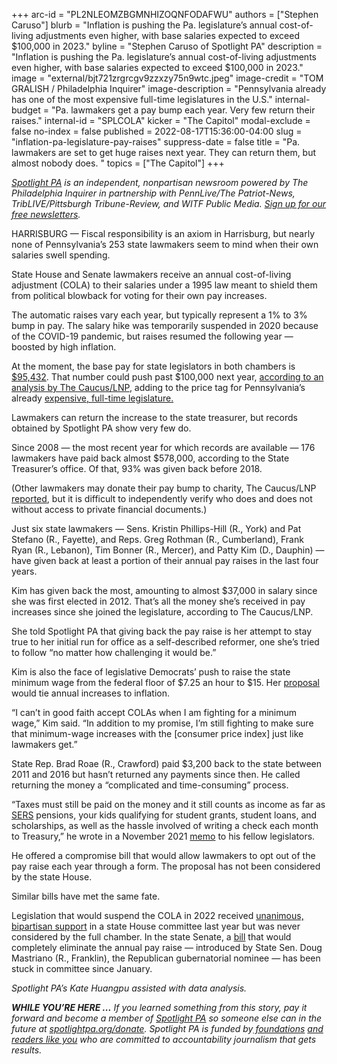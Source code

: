 +++
arc-id = "PL2NLEOMZBGMNHIZOQNFODAFWU"
authors = ["Stephen Caruso"]
blurb = "Inflation is pushing the Pa. legislature’s annual cost-of-living adjustments even higher, with base salaries expected to exceed $100,000 in 2023."
byline = "Stephen Caruso of Spotlight PA"
description = "Inflation is pushing the Pa. legislature’s annual cost-of-living adjustments even higher, with base salaries expected to exceed $100,000 in 2023."
image = "external/bjt721zrgrcgv9zzxzy75n9wtc.jpeg"
image-credit = "TOM GRALISH / Philadelphia Inquirer"
image-description = "Pennsylvania already has one of the most expensive full-time legislatures in the U.S."
internal-budget = "Pa. lawmakers get a pay bump each year. Very few return their raises."
internal-id = "SPLCOLA"
kicker = "The Capitol"
modal-exclude = false
no-index = false
published = 2022-08-17T15:36:00-04:00
slug = "inflation-pa-legislature-pay-raises"
suppress-date = false
title = "Pa. lawmakers are set to get huge raises next year. They can return them, but almost nobody does. "
topics = ["The Capitol"]
+++

<a href="https://www.spotlightpa.org/"><i>Spotlight PA</i></a><i> is an independent, nonpartisan newsroom powered by The Philadelphia Inquirer in partnership with PennLive/The Patriot-News, TribLIVE/Pittsburgh Tribune-Review, and WITF Public Media. </i><a href="https://www.spotlightpa.org/newsletters"><i>Sign up for our free newsletters</i></a><i>.</i>

HARRISBURG — Fiscal responsibility is an axiom in Harrisburg, but nearly none of Pennsylvania’s 253 state lawmakers seem to mind when their own salaries swell spending.

State House and Senate lawmakers receive an annual cost-of-living adjustment (COLA) to their salaries under a 1995 law meant to shield them from political blowback for voting for their own pay increases.

The automatic raises vary each year, but typically represent a 1% to 3% bump in pay. The salary hike was temporarily suspended in 2020 because of the COVID-19 pandemic, but raises resumed the following year — boosted by high inflation.

<script src="https://www.spotlightpa.org/embed.js" async></script><div data-spl-embed-version="1" data-spl-src="https://www.spotlightpa.org/embeds/newsletter/"></div>

At the moment, the base pay for state legislators in both chambers is <a href="https://www.pennlive.com/news/2021/11/pa-lawmakers-salaries-to-rise-by-nearly-5000-making-it-the-largest-increase-in-quarter-of-a-century.html">$95,432</a>. That number could push past $100,000 next year, <a href="https://lancasteronline.com/news/politics/pa-lawmakers-are-in-line-for-their-largest-automatic-pay-raise-ever/article_a32f56ee-1d63-11ed-9adf-c3711a78bd2a.html">according to an analysis by The Caucus/LNP</a>, adding to the price tag for Pennsylvania’s already <a href="https://www.spotlightpa.org/series/the-hidden-tab/">expensive, full-time legislature.</a>

Lawmakers can return the increase to the state treasurer, but records obtained by Spotlight PA show very few do.

Since 2008 — the most recent year for which records are available — 176 lawmakers have paid back almost $578,000, according to the State Treasurer’s office. Of that, 93% was given back before 2018.

(Other lawmakers may donate their pay bump to charity, The Caucus/LNP <a href="https://lancasteronline.com/news/politics/not-all-lawmakers-pocket-raises/article_d37dfb38-1d64-11ed-b541-2fdaa26e0031.html">reported</a>, but it is difficult to independently verify who does and does not without access to private financial documents.)

<div class="flourish-embed flourish-table" data-src="visualisation/10939098"><script src="https://public.flourish.studio/resources/embed.js"></script></div>

Just six state lawmakers — Sens.  Kristin Phillips-Hill (R., York) and Pat Stefano (R., Fayette), and Reps. Greg Rothman (R., Cumberland), Frank Ryan (R., Lebanon), Tim Bonner (R., Mercer), and Patty Kim (D., Dauphin) — have given back at least a portion of their annual pay raises in the last four years.

Kim has given back the most, amounting to almost $37,000 in salary since she was first elected in 2012. That’s all the money she’s received in pay increases since she joined the legislature, according to The Caucus/LNP.

She told Spotlight PA that giving back the pay raise is her attempt to stay true to her initial run for office as a self-described reformer, one she’s tried to follow “no matter how challenging it would be.”

Kim is also the face of legislative Democrats’ push to raise the state minimum wage from the federal floor of $7.25 an hour to $15. Her <a href="https://www.legis.state.pa.us/CFDOCS/Legis/PN/Public/btCheck.cfm?txtType=PDF&sessYr=2021&sessInd=0&billBody=H&billTyp=B&billNbr=0345&pn=1194">proposal</a> would tie annual increases to inflation.

<div class="flourish-embed flourish-table" data-src="visualisation/10939133"><script src="https://public.flourish.studio/resources/embed.js"></script></div>

“I can’t in good faith accept COLAs when I am fighting for a minimum wage,” Kim said. “In addition to my promise, I’m still fighting to make sure that minimum-wage increases with the [consumer price index] just like lawmakers get.”

State Rep. Brad Roae (R., Crawford) paid $3,200 back to the state between 2011 and 2016 but hasn’t returned any payments since then. He called returning the money a “complicated and time-consuming” process.

“Taxes must still be paid on the money and it still counts as income as far as <a href="https://sers.pa.gov/">SERS</a> pensions, your kids qualifying for student grants, student loans, and scholarships, as well as the hassle involved of writing a check each month to Treasury,” he wrote in a November 2021 <a href="https://www.legis.state.pa.us//cfdocs/Legis/CSM/showMemoPublic.cfm?chamber=H&SPick=20210&cosponId=36567">memo</a> to his fellow legislators.

He offered a compromise bill that would allow lawmakers to opt out of the pay raise each year through a form. The proposal has not been considered by the state House.

<script src="https://www.spotlightpa.org/embed.js" async></script><div data-spl-embed-version="1" data-spl-src="https://www.spotlightpa.org/embeds/donate/?teaser_text=%3Cb%3ESupport%20Spotlight%20PA's%20vital%20journalism%20and%20your%20gift%20will%20be%20matched%20dollar-for-dollar.%3C%2Fb%3E%20%20&eyebrow_text=2022%20WEEK%20OF%20GIVING&cta_text=ALL%20DONATIONS%20DOUBLED"></div>

Similar bills have met the same fate.

Legislation that would suspend the COLA in 2022 received <a href="https://www.legis.state.pa.us/cfdocs/legis/RCC/PUBLIC/listVoteSummaryH.cfm?sYear=2021&sInd=0&cteeCde=36&theDate=03/17/2021&RollCallId=153">unanimous, bipartisan support</a> in a state House committee last year but was never considered by the full chamber. In the state Senate, a <a href="https://www.legis.state.pa.us/cfdocs/billinfo/bill_history.cfm?syear=2021&sind=0&body=S&type=B&bn=1007">bill</a> that would completely eliminate the annual pay raise — introduced by State Sen. Doug Mastriano (R., Franklin), the Republican gubernatorial nominee — has been stuck in committee since January.

<i>Spotlight PA’s Kate Huangpu assisted with data analysis.</i>

<i><b>WHILE YOU’RE HERE ...</b></i><i> If you learned something from this story, pay it forward and become a member of </i><a href="https://www.spotlightpa.org/"><i>Spotlight PA</i></a><i> so someone else can in the future at </i><a href="http://spotlightpa.org/donate"><i>spotlightpa.org/donate</i></a><i>. Spotlight PA is funded by</i><a href="https://www.spotlightpa.org/support"><i> foundations</i></a><i> </i><a href="https://www.spotlightpa.org/support"><i>and readers like you</i></a><i> who are committed to accountability journalism that gets results.</i>
